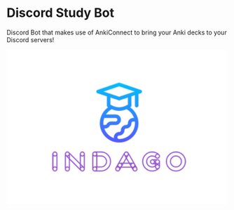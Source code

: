 # Discord Study Bot
 Discord Bot that makes use of AnkiConnect to bring your Anki decks to your Discord servers!

![github-small](https://github.com/Stephenwang3801/Indago/blob/main/indago.png?raw=true)
